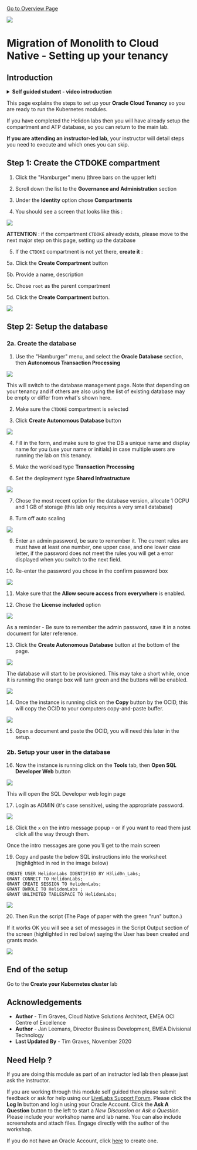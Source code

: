 [Go to Overview Page](../README.md)

![](../../../common/images/customer.logo2.png)

# Migration of Monolith to Cloud Native - Setting up your tenancy



## Introduction

<details><summary><b>Self guided student - video introduction</b></summary>

This video is an introduction to the Kubernetes labs setup - for people who have not done the Helidon and docker sections. Once you've watched it please press the "Back" button on your browser to return to the labs.

[![Kubernetes labs only setup Introduction Video](https://img.youtube.com/vi/o3KqqMqRxPk/0.jpg)](https://youtu.be/o3KqqMqRxPk "Kubernetes labs only setup introduction video")

---

</details>

This page explains the steps to set up your **Oracle Cloud Tenancy** so you are ready to run the Kubernetes modules. 

If you have completed the Helidon labs then you will have already setup the compartment and ATP database, so you can return to the main lab.

**If you are attending an instructor-led lab**, your instructor will detail steps you need to execute and which ones you can skip.

## Step 1: Create the CTDOKE compartment

  1. Click the "Hamburger" menu (three bars on the upper left)

  2. Scroll down the list to the **Governance and Administration** section

  3. Under the **Identity** option chose **Compartments**

  4. You should see a screen that looks like this : 

  ![](images/compartments.png)

  
**ATTENTION** : if the compartment `CTDOKE` already exists, please move to the next major step on this page, setting up the database

  5. If the `CTDOKE` compartment is not yet there, **create it** : 
  
  5a. Click the **Create Compartment** button
  
  5b. Provide a name, description
  
  5c. Chose `root` as the parent compartment
  
  5d. Click the **Create Compartment** button.

  ![](images/create-compartment.png)

## Step 2: Setup the database

### 2a. Create the database

  1. Use the "Hamburger" menu, and select the **Oracle Database** section, then **Autonomous Transaction Processing**

  ![](images/db-01-atp-menu.png)

This will switch to the database management page. Note that depending on your tenancy and if others are also using the list of existing database may be empty or differ from what's shown here.

  2. Make sure the `CTDOKE` compartment is selected

  3. Click **Create Autonomous Database** button

  ![](images/db-02-atp-compartment-create.png)

  4. Fill in the form, and make sure to give the DB a unique name and display name for you (use your name or initials) in case multiple users are running the lab on this tenancy.

  5. Make the workload type **Transaction Processing**

  6. Set the deployment type **Shared Infrastructure**

  ![](images/db-03-atp-create-form-identity.png)

  7. Chose the most recent option for the database version, allocate 1 OCPU and 1 GB of storage (this lab only requires a very small database)

  8. Turn off auto scaling

  ![](images/db-04-atp-create-form-config.png)

  9. Enter an admin password, be sure to remember it. The current rules are must have at least one number, one upper case, and one lower case letter, if the password does not meet the rules you will get a error displayed when you switch to the next field.

  10. Re-enter the password you chose in the confirm password box

  ![](images/db-05-atp-create-form-password.png)

  11. Make sure that the **Allow secure access from everywhere** is enabled.

  12. Chose the **License included** option

  ![](images/db-06-atp-create-form-access-and-license.png)

As a reminder - Be sure to remember the admin password, save it in a notes document for later reference.

  13. Click the **Create Autonomous Database** button at the bottom of the page.

  ![](images/db-10-atp-creation-in-progress.png)

The database will start to be provisioned. This may take a short while, once it is running the orange box will turn green and the buttons will be enabled.

  ![](images/db-11-atp-creation-completed.png)

  14. Once the instance is running click on the **Copy** button by the OCID, this will copy the OCID to your computers copy-and-paste buffer.

  ![](images/db-12-atp-get-ocid.png)

  15. Open a document and paste the OCID, you will need this later in the setup.


### 2b. Setup your user in the database


  16. Now the instance is running click on the **Tools** tab, then **Open SQL Developer Web** button

  ![](images/db-20-atp-access-sql-developer-web.png)

This will open the SQL Developer web login page

  17. Login as ADMIN (it's case sensitive), using the appropriate password.

  ![](images/db-21-sql-developer-web-login.png)

  18. Click the `x` on the intro message popup - or if you want to read them just click all the way through them.

Once the intro messages are gone you'll get to the main screen

  19. Copy and paste the below SQL instructions into the worksheet (highlighted in red in the image below)

  ```
CREATE USER HelidonLabs IDENTIFIED BY H3lid0n_Labs;
GRANT CONNECT TO HelidonLabs;
GRANT CREATE SESSION TO HelidonLabs;
GRANT DWROLE TO HelidonLabs ;
GRANT UNLIMITED TABLESPACE TO HelidonLabs;
```

  ![](images/db-22-sql-developer-web-worksheet.png)

  20. Then Run the script (The Page of paper with the green "run" button.) 

If it works OK you will see a set of messages in the Script Output section of the screen (highlighted in red below) saying the User has been created and grants made.

  ![](images/db-23-sql-developer-web-script-output.png)



## End of the setup

Go to the **Create your Kubernetes cluster** lab

## Acknowledgements

* **Author** - Tim Graves, Cloud Native Solutions Architect, EMEA OCI Centre of Excellence
* **Author** - Jan Leemans, Director Business Development, EMEA Divisional Technology
* **Last Updated By** - Tim Graves, November 2020

## Need Help ?

If you are doing this module as part of an instructor led lab then please just ask the instructor.

If you are working through this module self guided then please submit feedback or ask for help using our [LiveLabs Support Forum](https://community.oracle.com/tech/developers/categories/OCI%20Native%20Development). Please click the **Log In** button and login using your Oracle Account. Click the **Ask A Question** button to the left to start a *New Discussion* or *Ask a Question*.  Please include your workshop name and lab name.  You can also include screenshots and attach files.  Engage directly with the author of the workshop.

If you do not have an Oracle Account, click [here](https://profile.oracle.com/myprofile/account/create-account.jspx) to create one.
